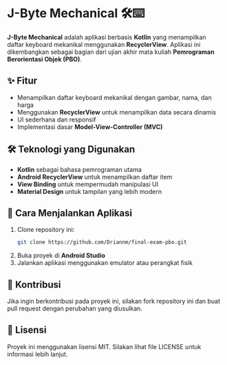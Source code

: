 # J-Byte Mechanical 🛠️⌨️

**J-Byte Mechanical** adalah aplikasi berbasis **Kotlin** yang menampilkan daftar keyboard mekanikal menggunakan **RecyclerView**. Aplikasi ini dikembangkan sebagai bagian dari ujian akhir mata kuliah **Pemrograman Berorientasi Objek (PBO)**.

## ✨ Fitur
- Menampilkan daftar keyboard mekanikal dengan gambar, nama, dan harga
- Menggunakan **RecyclerView** untuk menampilkan data secara dinamis
- UI sederhana dan responsif
- Implementasi dasar **Model-View-Controller (MVC)**

## 🛠️ Teknologi yang Digunakan
- **Kotlin** sebagai bahasa pemrograman utama
- **Android RecyclerView** untuk menampilkan daftar item
- **View Binding** untuk mempermudah manipulasi UI
- **Material Design** untuk tampilan yang lebih modern

## 🚀 Cara Menjalankan Aplikasi
1. Clone repository ini:
   ```bash
   git clone https://github.com/Driannm/final-exam-pbo.git
   ```
2. Buka proyek di **Android Studio**
3. Jalankan aplikasi menggunakan emulator atau perangkat fisik

## 🤝 Kontribusi
Jika ingin berkontribusi pada proyek ini, silakan fork repository ini dan buat pull request dengan perubahan yang diusulkan.

## 📜 Lisensi
Proyek ini menggunakan lisensi MIT. Silakan lihat file LICENSE untuk informasi lebih lanjut.

